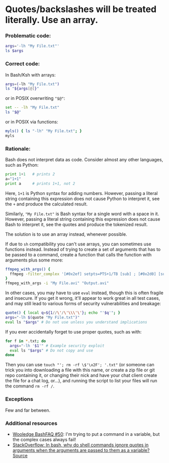 # Quotes/backslashes will be treated literally. Use an array.

### Problematic code:

```sh
args='-lh "My File.txt"'
ls $args
```

### Correct code:

In Bash/Ksh with arrays:

```sh
args=(-lh "My File.txt")
ls "${args[@]}"
```

or in POSIX overwriting `"$@"`:

```sh
set -- -lh "My File.txt"
ls "$@"
```

or in POSIX via functions:

```sh
myls() { ls "-lh" "My File.txt"; }
myls
```

### Rationale:

Bash does not interpret data as code. Consider almost any other languages, such as Python:

```python
print 1+1   # prints 2
a="1+1"
print a     # prints 1+1, not 2
```

Here, `1+1` is Python syntax for adding numbers. However, passing a literal string containing this expression does not cause Python to interpret it, see the `+` and produce the calculated result.

Similarly, `"My File.txt"` is Bash syntax for a single word with a space in it. However, passing a literal string containing this expression does not cause Bash to interpret it, see the quotes and produce the tokenized result.

The solution is to use an array instead, whenever possible.

If due to `sh` compatibility you can't use arrays, you can sometimes use functions instead. Instead of trying to create a set of arguments that has to be passed to a command, create a function that calls the function with arguments plus some more:

```sh
ffmpeg_with_args() {
  ffmpeg -filter_complex '[#0x2ef] setpts=PTS+1/TB [sub] ; [#0x2d0] [sub] overlay' "$@"
}
ffmpeg_with_args -i "My File.avi" "Output.avi"
```

In other cases, you may have to use `eval` instead, though this is often fragile and insecure. If you get it wrong, it'll appear to work great in all test cases, and may still lead to various forms of security vulnerabilities and breakage:

```sh
quote() { local q=${1//\'/\'\\\'\'}; echo "'$q'"; }
args="-lh $(quote "My File.txt")"
eval ls "$args" # Do not use unless you understand implications
```

If you ever accidentally forget to use proper quotes, such as with:

```sh
for f in *.txt; do
  args="-lh '$1'" # Example security exploit
  eval ls "$args" # Do not copy and use
done
```

Then you can use `touch "'; rm -rf \$'\x2F'; '.txt"`  (or someone can trick you into downloading a file with this name, or create a zip file or git repo containing it, or changing their nick and have your chat client create the file for a chat log, or...), and running the script to list your files will run the command `rm -rf /`.

### Exceptions

Few and far between.

### Additional resources

* [Wooledge BashFAQ #50](http://mywiki.wooledge.org/BashFAQ/050): I'm trying to put a command in a variable, but the complex cases always fail!
* [StackOverflow: In bash, why do shell commands ignore quotes in arguments when the arguments are passed to them as a variable?](https://stackoverflow.com/questions/12136948/in-bash-why-do-shell-commands-ignore-quotes-in-arguments-when-the-arguments-are)
[Source](https://github.com/koalaman/shellcheck/wiki/SC2089)

